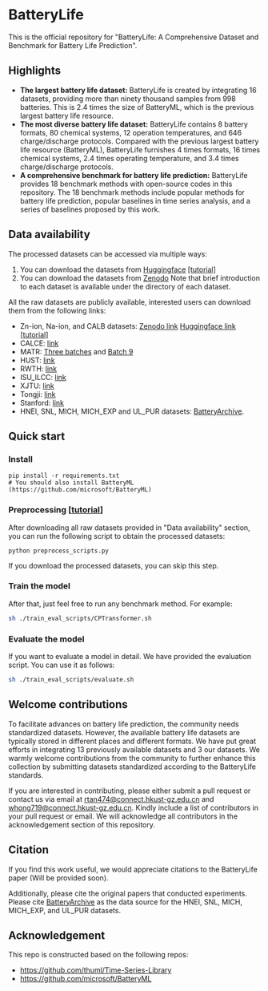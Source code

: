 # BatteryLife
This is the official repository for "BatteryLife: A Comprehensive Dataset and Benchmark for Battery Life Prediction".

## Highlights

- **The largest battery life dataset:** BatteryLife is created by integrating 16 datasets, providing more than ninety thousand samples from 998 batteries. This is 2.4 times the size of BatteryML, which is the previous largest battery life resource.
- **The most diverse battery life dataset:** BatteryLife contains 8 battery formats, 80 chemical systems, 12 operation temperatures, and 646 charge/discharge protocols. Compared with the previous largest battery life resource (BatteryML), BatteryLife furnishes 4 times formats, 16 times chemical systems, 2.4 times operating temperature, and 3.4 times charge/discharge protocols.
- **A comprehensive benchmark for battery life prediction:** BatteryLife provides 18 benchmark methods with open-source codes in this repository. The 18 benchmark methods include popular methods for battery life prediction, popular baselines in time series analysis, and a series of baselines proposed by this work.

## Data availability

The processed datasets can be accessed via multiple ways:
1. You can download the datasets from [Huggingface](https://huggingface.co/datasets/Hongwxx/BatteryLife_processed/tree/main) [[tutorial]](./assets/Data_download.md)
2. You can download the datasets from [Zenodo](https://zenodo.org/records/14890219)
Note that brief introduction to each dataset is available under the directory of each dataset.

All the raw datasets are publicly available, interested users can download them from the following links:
- Zn-ion, Na-ion, and CALB datasets: [Zenodo link](https://zenodo.org/records/14904364) [Huggingface link](https://huggingface.co/datasets/Hongwxx/BatteryLife_Raw/tree/main) [[tutorial]](./assets/Data_download.md#how-to-download-the-raw-data-from-huggingface)
- CALCE: [link](https://calce.umd.edu/battery-data)
- MATR: [Three batches](https://data.matr.io/1/projects/5c48dd2bc625d700019f3204) and [Batch 9](https://data.matr.io/1/projects/5d80e633f405260001c0b60a/batches/5dcef1fe110002c7215b2c94)
- HUST: [link](https://data.mendeley.com/datasets/nsc7hnsg4s/2)
- RWTH: [link](https://publications.rwth-aachen.de/record/818642/files/Rawdata.zip)
- ISU\_ILCC: [link](https://iastate.figshare.com/articles/dataset/_b_ISU-ILCC_Battery_Aging_Dataset_b_/22582234)
- XJTU: [link](https://zenodo.org/records/10963339)
- Tongji: [link](https://zenodo.org/records/6405084)
- Stanford: [link](https://data.matr.io/8/)
- HNEI, SNL, MICH, MICH_EXP and UL_PUR datasets: [BatteryArchive](https://www.batteryarchive.org/index.html).

## Quick start

### Install

```
pip install -r requirements.txt
# You should also install BatteryML (https://github.com/microsoft/BatteryML)
```

### Preprocessing [[tutorial](./assets/Preprocess.md)]

After downloading all raw datasets provided in "Data availability" section, you can run the following script to obtain the processed datasets:

```
python preprocess_scripts.py
```
If you download the processed datasets, you can skip this step.

### Train the model

After that, just feel free to run any benchmark method. For example:

```sh
sh ./train_eval_scripts/CPTransformer.sh
```

### Evaluate the model

If you want to evaluate a model in detail. We have provided the evaluation script. You can use it as follows:

```sh
sh ./train_eval_scripts/evaluate.sh
```

## Welcome contributions

To facilitate advances on battery life prediction, the community needs standardized datasets. However, the available battery life datasets are typically stored in different places and different formats. We have put great efforts in integrating 13 previously available datasets and 3 our datasets. We warmly welcome contributions from the community to further enhance this collection by submitting datasets standardized according to the BatteryLife standards. 

If you are interested in contributing, please either submit a pull request or contact us via email at rtan474@connect.hkust-gz.edu.cn and whong719@connect.hkust-gz.edu.cn. Kindly include a list of contributors in your pull request or email. We will acknowledge all contributors in the acknowledgement section of this repository.

## Citation
If you find this work useful, we would appreciate citations to the BatteryLife paper (Will be provided soon).

Additionally, please cite the original papers that conducted experiments. Please cite [BatteryArchive](https://www.batteryarchive.org/index.html) as the data source for the HNEI, SNL, MICH, MICH_EXP, and UL_PUR datasets.

## Acknowledgement
This repo is constructed based on the following repos:
- https://github.com/thuml/Time-Series-Library
- https://github.com/microsoft/BatteryML

